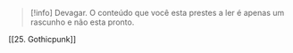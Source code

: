 >[!info] Devagar.
>O conteúdo que você esta prestes a ler é apenas um rascunho e não esta pronto.

[[25. Gothicpunk]]